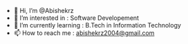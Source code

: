 - 👋 Hi, I’m @Abishekrz
- 👀 I’m interested in : Software Developement
- 🌱 I’m currently learning : B.Tech in Information Technology
- 📫 How to reach me : abishekrz2004@gmail.com

<!---
Abishekrz/Abishekrz is a ✨ special ✨ repository because its `README.md` (this file) appears on your GitHub profile.
You can click the Preview link to take a look at your changes.
--->
